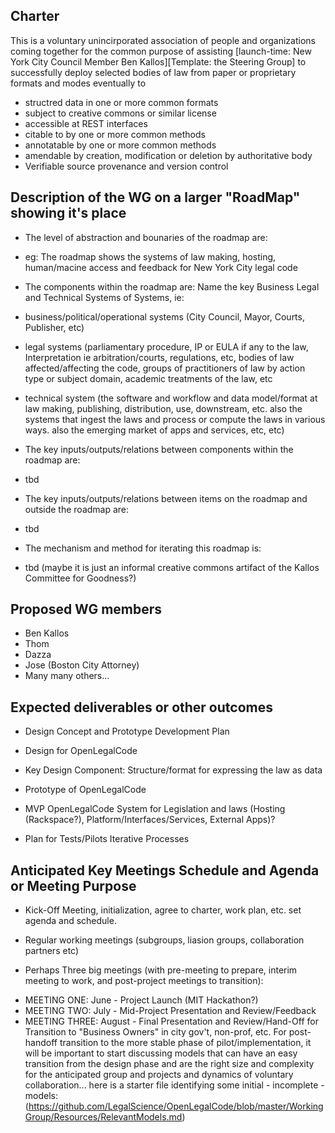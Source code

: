 ## Charter

This is a voluntary unincirporated association of people and organizations coming together for the common purpose of assisting [launch-time: New York City Council Member Ben Kallos][Template: the Steering Group] to successfully deploy selected bodies of law from paper or proprietary formats and modes eventually to 

* structred data in one or more common formats
* subject to creative commons or similar license 
* accessible at REST interfaces 
* citable to by one or more common methods 
* annotatable by one or more common methods 
* amendable by creation, modification or deletion by authoritative body
* Verifiable source provenance and version control 


## Description of the WG on a larger "RoadMap" showing it's place

* The level of abstraction and bounaries of the roadmap are:  
 - eg: The roadmap shows the systems of law making, hosting, human/macine access and feedback for New York City legal code

* The components within the roadmap are: 
Name the key Business Legal and Technical Systems of Systems, ie:

- business/political/operational systems (City Council, Mayor, Courts, Publisher, etc)

- legal systems (parliamentary procedure, IP or EULA if any to the law, Interpretation ie arbitration/courts, regulations, etc, bodies of law affected/affecting the code, groups of practitioners of law by action type or subject domain, academic treatments of the law, etc 

- technical system (the software and workflow and data model/format at law making, publishing, distribution, use, downstream, etc.  also the systems that ingest the laws and process or compute the laws in various ways.  also the emerging market of apps and services, etc, etc)

* The key inputs/outputs/relations between components within the roadmap are:
- tbd

* The key inputs/outputs/relations between items on the roadmap and outside the roadmap are:
- tbd

* The mechanism and method for iterating this roadmap is:
- tbd (maybe it is just an informal creative commons artifact of the Kallos Committee for Goodness?) 

## Proposed WG members 

* Ben Kallos
* Thom
* Dazza
* Jose (Boston City Attorney)
* Many many others... 

## Expected deliverables or other outcomes  

* Design Concept and Prototype Development Plan 

* Design for OpenLegalCode 

* Key Design Component: Structure/format for expressing the law as data

* Prototype of OpenLegalCode

* MVP OpenLegalCode System for Legislation and laws (Hosting (Rackspace?), Platform/Interfaces/Services, External Apps)?

* Plan for Tests/Pilots Iterative Processes

## Anticipated Key Meetings Schedule and Agenda or Meeting Purpose

* Kick-Off Meeting, initialization, agree to charter, work plan, etc.  set agenda and schedule.

* Regular working meetings (subgroups, liasion groups, collaboration partners etc)

* Perhaps Three big meetings (with pre-meeting to prepare, interim meeting to work, and post-project meetings to transition): 
 - MEETING ONE: June - Project Launch (MIT Hackathon?)
 - MEETING TWO: July - Mid-Project Presentation and Review/Feedback
 - MEETING THREE: August - Final Presentation and Review/Hand-Off for Transition to "Business Owners" in city gov't, non-prof, etc.    For post-handoff transition to the more stable phase of pilot/implementation, it will be important to start discussing models that can have an easy transition from the design phase and are the right size and complexity for the anticipated group and projects and dynamics of voluntary collaboration... here is a starter file identifying some initial - incomplete - models: (https://github.com/LegalScience/OpenLegalCode/blob/master/WorkingGroup/Resources/RelevantModels.md) 


 

